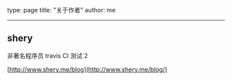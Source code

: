 type: page
title: "关于作者"
author: me

---

## shery

非著名程序员
travis CI 测试 2

[http://www.shery.me/blog](http://www.shery.me/blog/)

